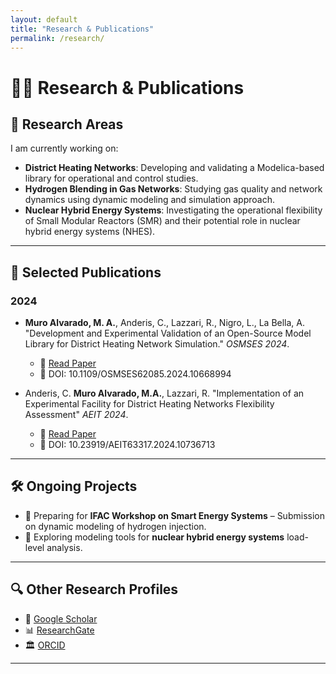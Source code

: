 ```yaml
---
layout: default
title: "Research & Publications"
permalink: /research/
---
```


# 🧑‍🔬 Research & Publications

## 🔬 Research Areas
I am currently working on:
- **District Heating Networks**: Developing and validating a Modelica-based library for operational and control studies.
- **Hydrogen Blending in Gas Networks**: Studying gas quality and network dynamics using dynamic modeling and simulation approach.
- **Nuclear Hybrid Energy Systems**: Investigating the operational flexibility of Small Modular Reactors (SMR) and their potential role in nuclear hybrid energy systems (NHES).

---

## 📄 Selected Publications

### **2024**
- **Muro Alvarado, M. A.**, Anderis, C., Lazzari, R., Nigro, L., La Bella, A. "Development and Experimental Validation of an Open-Source Model Library for District Heating Network Simulation." *OSMSES 2024*.
  - 📑 [Read Paper](https://ieeexplore.ieee.org/document/10668994)
  - 📂 DOI: 10.1109/OSMSES62085.2024.10668994

- Anderis, C. **Muro Alvarado, M.A.**, Lazzari, R. "Implementation of an Experimental Facility for District Heating Networks Flexibility Assessment" *AEIT 2024*.
  - 📑 [Read Paper](https://ieeexplore.ieee.org/document/10736713)
  - 📂 DOI: 10.23919/AEIT63317.2024.10736713

---

## 🛠 Ongoing Projects
- 📌 Preparing for **IFAC Workshop on Smart Energy Systems** – Submission on dynamic modeling of hydrogen injection.
- 📌 Exploring modeling tools for **nuclear hybrid energy systems** load-level analysis.

---

## 🔍 Other Research Profiles
- 📄 [Google Scholar](https://scholar.google.com/)
- 📊 [ResearchGate](https://www.researchgate.net/profile/Marcelo-Muro-Alvarado-2)
- 🏛 [ORCID](https://orcid.org/0009-0007-5738-3232)

---

